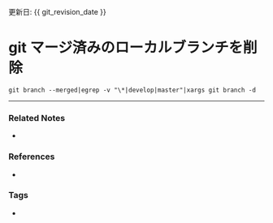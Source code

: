 更新日: {{ git_revision_date }}

# git マージ済みのローカルブランチを削除
`git branch --merged|egrep -v "\*|develop|master"|xargs git branch -d`

----
### Related Notes
- 

### References
- 

### Tags
- 